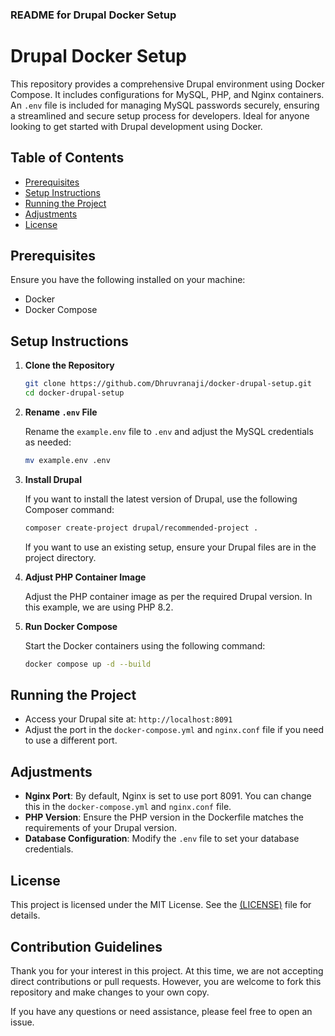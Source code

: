 ### README for Drupal Docker Setup

# Drupal Docker Setup

This repository provides a comprehensive Drupal environment using Docker Compose. It includes configurations for MySQL, PHP, and Nginx containers. An `.env` file is included for managing MySQL passwords securely, ensuring a streamlined and secure setup process for developers. Ideal for anyone looking to get started with Drupal development using Docker.

## Table of Contents

- [Prerequisites](#prerequisites)
- [Setup Instructions](#setup-instructions)
- [Running the Project](#running-the-project)
- [Adjustments](#adjustments)
- [License](#license)

## Prerequisites

Ensure you have the following installed on your machine:

- Docker
- Docker Compose

## Setup Instructions

1. **Clone the Repository**

   ```bash
   git clone https://github.com/Dhruvranaji/docker-drupal-setup.git
   cd docker-drupal-setup
   ```

2. **Rename `.env` File**

   Rename the `example.env` file to `.env` and adjust the MySQL credentials as needed:

   ```bash
   mv example.env .env
   ```

3. **Install Drupal**

   If you want to install the latest version of Drupal, use the following Composer command:

   ```bash
   composer create-project drupal/recommended-project .
   ```

   If you want to use an existing setup, ensure your Drupal files are in the project directory.

4. **Adjust PHP Container Image**

   Adjust the PHP container image as per the required Drupal version. In this example, we are using PHP 8.2.

5. **Run Docker Compose**

   Start the Docker containers using the following command:

   ```bash
   docker compose up -d --build
   ```

## Running the Project

- Access your Drupal site at: `http://localhost:8091`
- Adjust the port in the `docker-compose.yml` and `nginx.conf` file if you need to use a different port.

## Adjustments

- **Nginx Port**: By default, Nginx is set to use port 8091. You can change this in the `docker-compose.yml` and `nginx.conf` file.
- **PHP Version**: Ensure the PHP version in the Dockerfile matches the requirements of your Drupal version.
- **Database Configuration**: Modify the `.env` file to set your database credentials.

## License

This project is licensed under the MIT License. See the [(LICENSE)](https://github.com/Dhruvranaji/docker-drupal-setup/blob/main/LICENSE) file for details.

## Contribution Guidelines

Thank you for your interest in this project. At this time, we are not accepting direct contributions or pull requests. However, you are welcome to fork this repository and make changes to your own copy.

If you have any questions or need assistance, please feel free to open an issue.

